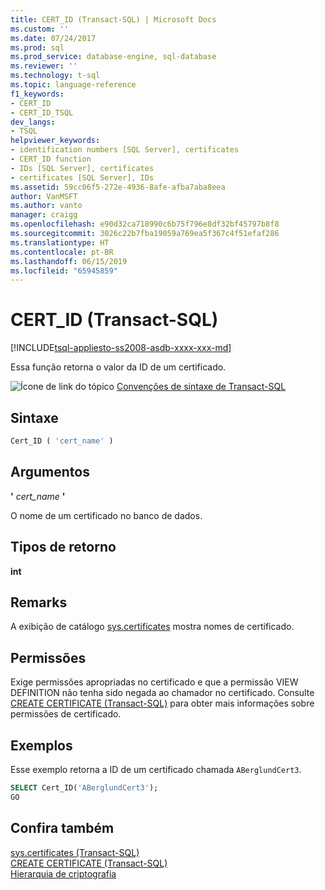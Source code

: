 ```yaml
---
title: CERT_ID (Transact-SQL) | Microsoft Docs
ms.custom: ''
ms.date: 07/24/2017
ms.prod: sql
ms.prod_service: database-engine, sql-database
ms.reviewer: ''
ms.technology: t-sql
ms.topic: language-reference
f1_keywords:
- CERT_ID
- CERT_ID_TSQL
dev_langs:
- TSQL
helpviewer_keywords:
- identification numbers [SQL Server], certificates
- CERT_ID function
- IDs [SQL Server], certificates
- certificates [SQL Server], IDs
ms.assetid: 59cc06f5-272e-4936-8afe-afba7aba8eea
author: VanMSFT
ms.author: vanto
manager: craigg
ms.openlocfilehash: e90d32ca718990c6b75f796e8df32bf45797b8f8
ms.sourcegitcommit: 3026c22b7fba19059a769ea5f367c4f51efaf286
ms.translationtype: HT
ms.contentlocale: pt-BR
ms.lasthandoff: 06/15/2019
ms.locfileid: "65945859"
---
```

# <a name="certid-transact-sql"></a>CERT_ID (Transact-SQL)
[!INCLUDE[tsql-appliesto-ss2008-asdb-xxxx-xxx-md](../../includes/tsql-appliesto-ss2008-asdb-xxxx-xxx-md.md)]

Essa função retorna o valor da ID de um certificado.
  
![Ícone de link do tópico](../../database-engine/configure-windows/media/topic-link.gif "Ícone de link do tópico") [Convenções de sintaxe de Transact-SQL](../../t-sql/language-elements/transact-sql-syntax-conventions-transact-sql.md)
  
## <a name="syntax"></a>Sintaxe  
  
```sql
Cert_ID ( 'cert_name' )  
```  
  
## <a name="arguments"></a>Argumentos  
**'** *cert_name* **'**  

O nome de um certificado no banco de dados.
  
## <a name="return-types"></a>Tipos de retorno
 **int**  
  
## <a name="remarks"></a>Remarks  
A exibição de catálogo [sys.certificates](../../relational-databases/system-catalog-views/sys-certificates-transact-sql.md) mostra nomes de certificado.
  
## <a name="permissions"></a>Permissões  
Exige permissões apropriadas no certificado e que a permissão VIEW DEFINITION não tenha sido negada ao chamador no certificado. Consulte [CREATE CERTIFICATE &#40;Transact-SQL&#41;](../../t-sql/statements/create-certificate-transact-sql.md#permissions) para obter mais informações sobre permissões de certificado.
  
## <a name="examples"></a>Exemplos  
Esse exemplo retorna a ID de um certificado chamada `ABerglundCert3`.
  
```sql
SELECT Cert_ID('ABerglundCert3');  
GO  
```  
  
## <a name="see-also"></a>Confira também
[sys.certificates &#40;Transact-SQL&#41;](../../relational-databases/system-catalog-views/sys-certificates-transact-sql.md)  
[CREATE CERTIFICATE &#40;Transact-SQL&#41;](../../t-sql/statements/create-certificate-transact-sql.md)  
[Hierarquia de criptografia](../../relational-databases/security/encryption/encryption-hierarchy.md)
  
  
